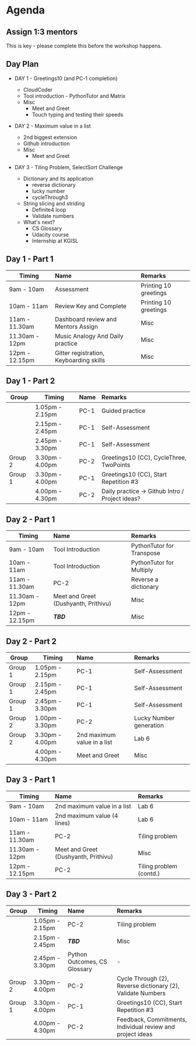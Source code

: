 

# Agenda 

## Assign 1:3 mentors 

This is key - please complete this before the workshop happens. 


## Day Plan 

- DAY 1 - Greetings10  (and PC-1 completion)
    - CloudCoder 
	- Tool introduction - PythonTutor and Matrix
	- Misc 
		- Meet and Greet 
		- Touch typing and testing their speeds

- DAY 2 - Maximum value in a list 
	- 2nd biggest extension 
	- Github introduction
	- Misc 
		- Meet and Greet

- DAY 3 - Tiling Problem, SelectSort Challenge
	- Dictionary and its application 
		- reverse dictionary
		- lucky number 
		- cycleThrough3 
	- String slicing and striding 
		- Definite4 loop 
		- Validate numbers 
    - What's next?
	    - CS Glossary 
	    - Udacity course 
	    - Internship at KGISL 


## Day 1 - Part 1

| Timing | Name | Remarks
|------|:---------|:---------|
| 9am - 10am | Assessment | Printing 10 greetings 
| 10am - 11am | Review Key and Complete| Printing 10 greetings 
| 11am - 11.30am | Dashboard review and Mentors Assign | Misc 
| 11.30am - 12pm | Music Analogy And Daily practice| Misc 
| 12pm - 12.15pm | Gitter registration, Keyboarding skills | Misc 


## Day 1 - Part 2
|Group | Timing | Name | Remarks
|------|------|:---------|:---------|
| |1.05pm - 2.15pm | PC-1 | Guided practice
| |2.15pm - 2.45pm | PC-1 | Self-Assessment
| |2.45pm - 3.30pm | PC-1 | Self-Assessment
| Group 2|3.30pm - 4.00pm | PC-2 | Greetings10 (CC), CycleThree, TwoPoints
| Group 1|3.30pm - 4.00pm | PC-1 | Greetings10 (CC), Start Repetition #3
| |4.00pm - 4.30pm | PC-2 | Daily practice -> Github Intro / Project ideas? 


## Day 2 - Part 1 

| Timing | Name | Remarks
|------|:---------|:---------|
| 9am - 10am | Tool Introduction | PythonTutor for Transpose 
| 10am - 11am | Tool Introduction| PythonTutor for Multiply 
| 11am - 11.30am | PC-2  | Reverse a dictionary 
| 11.30am - 12pm | Meet and Greet (Dushyanth, Prithivu)| Misc 
| 12pm - 12.15pm | ***TBD*** | Misc 


## Day 2 - Part 2
|Group | Timing | Name | Remarks
|------|------|:---------|:---------|
| Group 1 |1.05pm - 2.15pm | PC-1 | Self-Assessment
| Group 1 |2.15pm - 2.45pm | PC-1 | Self-Assessment
| Group 1 |2.45pm - 3.30pm | PC-1 | Self-Assessment
| Group 2 |1.00pm - 3.30pm | PC-2 | Lucky Number generation
| Group 2 |3.30pm - 4.00pm | 2nd maximum value in a list | Lab 6
| |4.00pm - 4.30pm | Meet and Greet | Misc


## Day 3 - Part 1 

| Timing | Name | Remarks
|------|:---------|:---------|
| 9am - 10am | 2nd maximum value in a list | Lab 6 
| 10am - 11am | 2nd maximum value (4 lines) | Lab 6 
| 11am - 11.30am | PC-2  | Tiling problem  
| 11.30am - 12pm | Meet and Greet (Dushyanth, Prithivu)| Misc 
| 12pm - 12.15pm | PC-2 | Tiling problem (contd.)


## Day 3 - Part 2
|Group | Timing | Name | Remarks
|------|------|:---------|:---------|
| |1.05pm - 2.15pm | PC-2 | Tiling problem
| |2.15pm - 2.45pm | ***TBD*** | Misc
| |2.45pm - 3.30pm | Python Outcomes, CS Glossary | -
| Group 2|3.30pm - 4.00pm | PC-2 | Cycle Through (2), Reverse dictionary (2), Validate Numbers
| Group 1|3.30pm - 4.00pm | PC-1 | Greetings10 (CC), Start Repetition #3
| |4.00pm - 4.30pm | PC-2 | Feedback, Commitments, Individual review and project ideas

